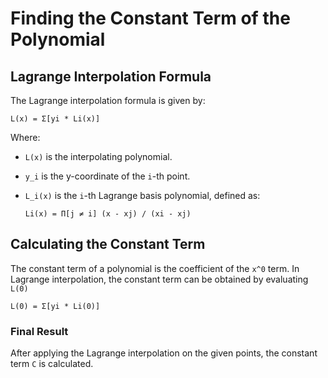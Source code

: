 # Finding the Constant Term of the Polynomial

## Lagrange Interpolation Formula

The Lagrange interpolation formula is given by:

`L(x) = Σ[yi * Li(x)]`

Where:
- `L(x)` is the interpolating polynomial.
- `y_i` is the y-coordinate of the `i`-th point.
- `L_i(x)` is the `i`-th Lagrange basis polynomial, defined as:

    `Li(x) = Π[j ≠ i] (x - xj) / (xi - xj)`

## Calculating the Constant Term

The constant term of a polynomial is the coefficient of the `x^0` term. In Lagrange interpolation, the constant term can be obtained by evaluating `L(0)`

`L(0) = Σ[yi * Li(0)]`



### Final Result

After applying the Lagrange interpolation on the given points, the constant term `C` is calculated.


